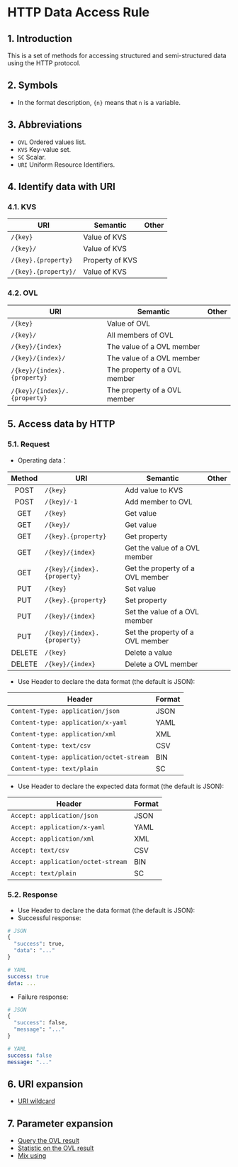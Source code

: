 # HTTP Data Access Rule

## 1. Introduction

This is a set of methods for accessing structured and semi-structured data using the HTTP protocol.

## 2. Symbols

- In the format description, `{n}` means that `n` is a variable.

<!--
- Symbols in URI：

| Symbol  | Effect                           | Other |
| :-----: | -------------------------------- | ----- |
|   `/`   | Spacer between keys              |       |
| `(` `)` | 索引访问；<br>函数参数；         |       |
|   `.`   | 访问属性、方法；<br>访问结果集； |       |
|   `+`   | 集合求并；                       |       |
|   `-`   | 集合求差；                       |       |
|  `, `   | 参数间隔；<br>枚举间隔；         |       |
| `'` `'` | 可选集标识；                     |       |
|   `*`   | 多字符通配；                     |       |
|   `_`   | 单字符通配；                     |       |
|   `!`   | 排除；<br>非；                   |       |
|   `$`   |                                  |       |

-->

## 3. Abbreviations

- `OVL` Ordered values list.
- `KVS` Key-value set.
- `SC` Scalar.
- `URI` Uniform Resource Identifiers.

## 4. Identify data with URI

### 4.1. KVS

| URI                  | Semantic        | Other |
| -------------------- | --------------- | ----- |
| `/{key}`             | Value of KVS    |       |
| `/{key}/`            | Value of KVS    |       |
| `/{key}.{property}`  | Property of KVS |       |
| `/{key}.{property}/` | Value of KVS    |       |

### 4.2. OVL

| URI                          | Semantic                     | Other |
| ---------------------------- | ---------------------------- | ----- |
| `/{key}`                     | Value of OVL                 |       |
| `/{key}/`                    | All members of OVL           |       |
| `/{key}/{index}`             | The value of a OVL member    |       |
| `/{key}/{index}/`            | The value of a OVL member    |       |
| `/{key}/{index}.{property}`  | The property of a OVL member |       |
| `/{key}/{index}/.{property}` | The property of a OVL member |       |

## 5. Access data by HTTP

### 5.1. Request

- Operating data：

| Method | URI                         | Semantic                         | Other |
| :----: | --------------------------- | -------------------------------- | ----- |
|  POST  | `/{key}`                    | Add value to KVS                 |       |
|  POST  | `/{key}/-1`                 | Add member to OVL                |       |
|  GET   | `/{key}`                    | Get value                        |       |
|  GET   | `/{key}/`                   | Get value                        |       |
|  GET   | `/{key}.{property}`         | Get property                     |       |
|  GET   | `/{key}/{index}`            | Get the value of a OVL member    |       |
|  GET   | `/{key}/{index}.{property}` | Get the property of a OVL member |       |
|  PUT   | `/{key}`                    | Set value                        |       |
|  PUT   | `/{key}.{property}`         | Set property                     |       |
|  PUT   | `/{key}/{index}`            | Set the value of a OVL member    |       |
|  PUT   | `/{key}/{index}.{property}` | Set the property of a OVL member |       |
| DELETE | `/{key}`                    | Delete a value                   |       |
| DELETE | `/{key}/{index}`            | Delete a OVL member              |       |

- Use Header to declare the data format (the default is JSON):

| Header                                   | Format |
| ---------------------------------------- | ------ |
| `Content-Type: application/json`         | JSON   |
| `Content-type: application/x-yaml`       | YAML   |
| `Content-type: application/xml`          | XML    |
| `Content-type: text/csv`                 | CSV    |
| `Content-type: application/octet-stream` | BIN    |
| `Content-type: text/plain`               | SC     |

- Use Header to declare the expected data format (the default is JSON):

| Header                             | Format |
| ---------------------------------- | ------ |
| `Accept: application/json`         | JSON   |
| `Accept: application/x-yaml`       | YAML   |
| `Accept: application/xml`          | XML    |
| `Accept: text/csv`                 | CSV    |
| `Accept: application/octet-stream` | BIN    |
| `Accept: text/plain`               | SC     |

### 5.2. Response

- Use Header to declare the data format (the default is JSON):
- Successful response:

```python
# JSON
{
  "success": true,
  "data": "..."
}
```

```yaml
# YAML
success: true
data: ...
```

- Failure response:

```python
# JSON
{
  "success": false,
  "message": "..."
}
```

```yaml
# YAML
success: false
message: "..."
```

## 6. URI expansion

- [URI wildcard](doc/wildcard.md)

## 7. Parameter expansion

- [Query the OVL result](doc/query.md)
- [Statistic on the OVL result](doc/statistic.md)
- [Mix using](doc/mixing.md)
